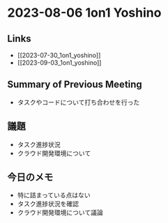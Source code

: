 # 2023-08-06 1on1 Yoshino

## Links

- [[2023-07-30_1on1_yoshino]]
- [[2023-09-03_1on1_yoshino]]

## Summary of Previous Meeting

- タスクやコードについて打ち合わせを行った

## 議題

- タスク進捗状況
- クラウド開発環境について

## 今日のメモ

- 特に詰まっている点はない
- タスク進捗状況を確認
- クラウド開発環境について議論